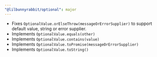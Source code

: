 ```yaml
---
"@lilbunnyrabbit/optional": major
---
```


- Fixes `OptionalValue.orElseThrow(messageOrErrorSupplier)` to support default value, string or error supplier.
- Implements `OptionalValue.equals(other)`
- Implements `OptionalValue.contains(value)`
- Implements `OptionalValue.toPromise(messageOrErrorSupplier)`
- Implements `OptionalValue.toString()`
